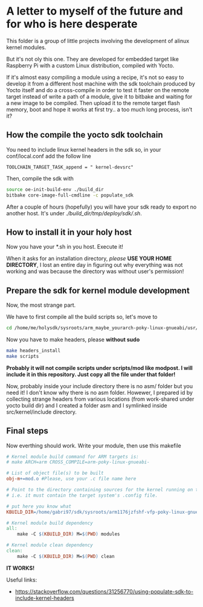 # A letter to myself of the future and for who is here desperate

This folder is a group of little projects involving the development of alinux kernel modules.

But it's not oly this one. They are developed for embedded target like Raspberry Pi with a custom Linux distribution, compiled with Yocto. 

If it's almost easy compiling a module using a recipe, it's not so easy to develop it from a different host machine with the sdk toolchain produced by Yocto itself and do a cross-compile in order to test it faster on the remote target instead of write a path of a module, give it to bitbake and waiting for a new image to be compiled. Then upload it to the remote target flash memory, boot and hope it works at first try.. a too much long process, isn't it?

## How the compile the yocto sdk toolchain
You need to include linux kernel headers in the sdk so, in your conf/local.conf add the follow line

```
TOOLCHAIN_TARGET_TASK_append = " kernel-devsrc"
```

Then, compile the sdk with

```bash
source oe-init-build-env ./build_dir
bitbake core-image-full-cmdline -c populate_sdk
```

After a couple of hours (hopefully) you will have your sdk ready to export no another host. It's under *./build_dir/tmp/deploy/sdk/.sh*.

## How to install it in your holy host
Now you have your *.sh in you host. Execute it!

When it asks for an installation directory, *please* **USE YOUR HOME DIRECTORY**, I lost an entire day in figuring out why everything was not working and was because the directory was without user's permission!

## Prepare the sdk for kernel module development
Now, the most strange part.

We have to first compile all the build scripts so, let's move to
```bash
cd /home/me/holysdk/sysroots/arm_maybe_yourarch-poky-linux-gnueabi/usr/src/kernel
```

Now you have to make headers, please **without sudo**
```bash
make headers_install
make scripts
```

**Probably it will not compile scripts under scripts/mod like modpost. I will include it in this repository. Just copy all the file under that folder!**

Now, probably inside your include directory there is no asm/ folder but you need it! I don't know why there is no asm folder. Howewer, I prepared id by collecting strange headers from various locations (from work-shared under yocto build dir) and I created a folder asm and I symlinked inside src/kernel/include directory.

## Final steps
Now everthing should work.
Write your module, then use this makefile

```Makefile
# Kernel module build command for ARM targets is:
# make ARCH=arm CROSS_COMPILE=arm-poky-linux-gnueabi-

# List of object file(s) to be built
obj-m+=mod.o #Please, use your .c file name here

# Point to the directory containing sources for the kernel running on target system. The kernel directory must have the configuration build step executed,
# i.e. it must contain the target system's .config file.

# put here you know what
KBUILD_DIR=/home/gabri97/sdk/sysroots/arm1176jzfshf-vfp-poky-linux-gnueabi/usr/src/kernel

# Kernel module build dependency
all:
	make -C $(KBUILD_DIR) M=$(PWD) modules

# Kernel module clean dependency
clean:
	make -C $(KBUILD_DIR) M=$(PWD) clean

```

**IT WORKS!**

Useful links:
- https://stackoverflow.com/questions/31256770/using-populate-sdk-to-include-kernel-headers